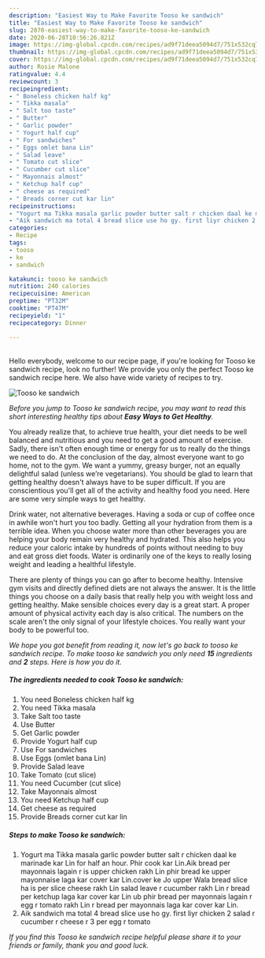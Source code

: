 ```yaml
---
description: "Easiest Way to Make Favorite Tooso ke sandwich"
title: "Easiest Way to Make Favorite Tooso ke sandwich"
slug: 2070-easiest-way-to-make-favorite-tooso-ke-sandwich
date: 2020-06-28T10:56:26.821Z
image: https://img-global.cpcdn.com/recipes/ad9f71deea5094d7/751x532cq70/tooso-ke-sandwich-recipe-main-photo.jpg
thumbnail: https://img-global.cpcdn.com/recipes/ad9f71deea5094d7/751x532cq70/tooso-ke-sandwich-recipe-main-photo.jpg
cover: https://img-global.cpcdn.com/recipes/ad9f71deea5094d7/751x532cq70/tooso-ke-sandwich-recipe-main-photo.jpg
author: Rosie Malone
ratingvalue: 4.4
reviewcount: 3
recipeingredient:
- " Boneless chicken half kg"
- " Tikka masala"
- " Salt too taste"
- " Butter"
- " Garlic powder"
- " Yogurt half cup"
- " For sandwiches"
- " Eggs omlet bana Lin"
- " Salad leave"
- " Tomato cut slice"
- " Cucumber cut slice"
- " Mayonnais almost"
- " Ketchup half cup"
- " cheese as required"
- " Breads corner cut kar lin"
recipeinstructions:
- "Yogurt ma Tikka masala garlic powder butter salt r chicken daal ke marinade kar Lin for half an hour. Phir cook kar Lin.Aik bread per mayonnais lagain r is upper chicken rakh Lin phir bread ke upper mayonnaise laga kar cover kar Lin.cover ke Jo upper Wala bread slice ha is per slice cheese rakh Lin salad leave r cucumber rakh Lin r bread per ketchup laga kar cover kar Lin ub phir bread per mayonnais lagain r egg r tomato rakh Lin r bread per mayonnais laga kar cover kar Lin."
- "Aik sandwich ma total 4 bread slice use ho gy. first liyr chicken 2 salad r cucumber r cheese r 3 per egg r tomato"
categories:
- Recipe
tags:
- tooso
- ke
- sandwich

katakunci: tooso ke sandwich 
nutrition: 240 calories
recipecuisine: American
preptime: "PT32M"
cooktime: "PT47M"
recipeyield: "1"
recipecategory: Dinner

---
```

<br>
Hello everybody, welcome to our recipe page, if you're looking for Tooso ke sandwich recipe, look no further! We provide you only the perfect Tooso ke sandwich recipe here. We also have wide variety of recipes to try.
<br>


![Tooso ke sandwich](https://img-global.cpcdn.com/recipes/ad9f71deea5094d7/751x532cq70/tooso-ke-sandwich-recipe-main-photo.jpg)

<i>Before you jump to Tooso ke sandwich recipe, you may want to read this short interesting healthy tips about <strong>Easy Ways to Get Healthy</strong>.</i>

You already realize that, to achieve true health, your diet needs to be well balanced and nutritious and you need to get a good amount of exercise. Sadly, there isn't often enough time or energy for us to really do the things we need to do. At the conclusion of the day, almost everyone want to go home, not to the gym. We want a yummy, greasy burger, not an equally delightful salad (unless we’re vegetarians). You should be glad to learn that getting healthy doesn't always have to be super difficult. If you are conscientious you'll get all of the activity and healthy food you need. Here are some very simple ways to get healthy.

Drink water, not alternative beverages. Having a soda or cup of coffee once in awhile won't hurt you too badly. Getting all your hydration from them is a terrible idea. When you choose water more than other beverages you are helping your body remain very healthy and hydrated. This also helps you reduce your caloric intake by hundreds of points without needing to buy and eat gross diet foods. Water is ordinarily one of the keys to really losing weight and leading a healthful lifestyle.

There are plenty of things you can go after to become healthy. Intensive gym visits and directly defined diets are not always the answer. It is the little things you choose on a daily basis that really help you with weight loss and getting healthy. Make sensible choices every day is a great start. A proper amount of physical activity each day is also critical. The numbers on the scale aren't the only signal of your lifestyle choices. You really want your body to be powerful too. 


<i>We hope you got benefit from reading it, now let's go back to tooso ke sandwich recipe. To make tooso ke sandwich you only need <strong>15</strong> ingredients and <strong>2</strong> steps. Here is how you do it.
</i>

##### The ingredients needed to cook Tooso ke sandwich:

1. You need  Boneless chicken half kg
1. You need  Tikka masala
1. Take  Salt too taste
1. Use  Butter
1. Get  Garlic powder
1. Provide  Yogurt half cup
1. Use  For sandwiches
1. Use  Eggs (omlet bana Lin)
1. Provide  Salad leave
1. Take  Tomato (cut slice)
1. You need  Cucumber (cut slice)
1. Take  Mayonnais almost
1. You need  Ketchup half cup
1. Get  cheese as required
1. Provide  Breads corner cut kar lin


##### Steps to make Tooso ke sandwich:

1. Yogurt ma Tikka masala garlic powder butter salt r chicken daal ke marinade kar Lin for half an hour. Phir cook kar Lin.Aik bread per mayonnais lagain r is upper chicken rakh Lin phir bread ke upper mayonnaise laga kar cover kar Lin.cover ke Jo upper Wala bread slice ha is per slice cheese rakh Lin salad leave r cucumber rakh Lin r bread per ketchup laga kar cover kar Lin ub phir bread per mayonnais lagain r egg r tomato rakh Lin r bread per mayonnais laga kar cover kar Lin.
1. Aik sandwich ma total 4 bread slice use ho gy. first liyr chicken 2 salad r cucumber r cheese r 3 per egg r tomato


<i>If you find this Tooso ke sandwich recipe helpful please share it to your friends or family, thank you and good luck.</i>
